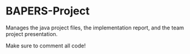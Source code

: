 # BAPERS-Project
Manages the java project files, the implementation report, and the team project presentation.

Make sure to comment all code!

